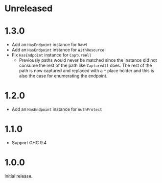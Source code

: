 Unreleased
==========

1.3.0
=======

- Add an `HasEndpoint` instance for `RawM`
- Add an `HasEndpoint` instance for `WithResource`
- Fix `HasEndpoint` instance for `CaptureAll`
  - Previously paths would never be matched since the instance
  did not consume the rest of the path like `CaptureAll` does.
  The rest of the path is now captured and replaced with a `*`
  place holder and this is also the case for enumerating the endpoint.

1.2.0
=======

- Add an `HasEndpoint` instance for `AuthProtect`

1.1.0
=======

- Support GHC 9.4

1.0.0
=======

Initial release.
